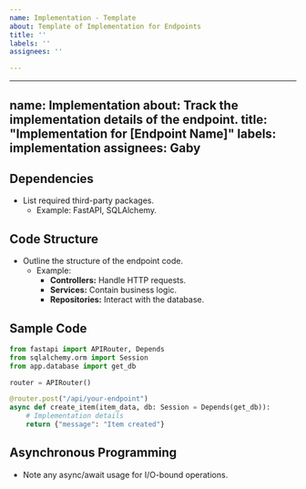 ```yaml
---
name: Implementation - Template
about: Template of Implementation for Endpoints
title: ''
labels: ''
assignees: ''

---
```


---
name: Implementation
about: Track the implementation details of the endpoint.
title: "Implementation for [Endpoint Name]"
labels: implementation
assignees: Gaby
---

## **Dependencies**
- List required third-party packages.
  - Example: FastAPI, SQLAlchemy.

## **Code Structure**
- Outline the structure of the endpoint code.
  - Example:
    - **Controllers:** Handle HTTP requests.
    - **Services:** Contain business logic.
    - **Repositories:** Interact with the database.

## **Sample Code**
```python
from fastapi import APIRouter, Depends
from sqlalchemy.orm import Session
from app.database import get_db

router = APIRouter()

@router.post("/api/your-endpoint")
async def create_item(item_data, db: Session = Depends(get_db)):
    # Implementation details
    return {"message": "Item created"}
```

## **Asynchronous Programming**
- Note any async/await usage for I/O-bound operations.
